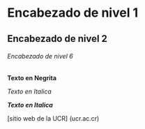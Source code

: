 # Encabezado de nivel 1

## Encabezado de nivel 2

###### Encabezado de nivel 6

**Texto en Negrita**

*Texto en Italica*

***Texto en Italica***

[sitio web de la UCR] (ucr.ac.cr)
